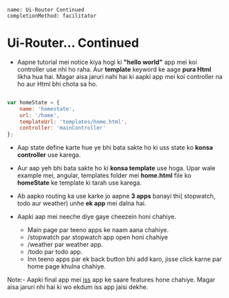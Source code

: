 ```ngMeta
name: Ui-Router Continued
completionMethod: facilitator
```
# Ui-Router… Continued

- Aapne tutorial mei notice kiya hogi ki **"hello world"** app mei koi controller use nhi ho raha. Aur **template** keyword ke aage **pura Html** likha hua hai. Magar aisa jaruri nahi hai ki aapki app mei koi controller na ho aur Html bhi chota sa ho. 

```javascript

var homeState = {
    name: 'homestate',
    url: '/home',
    templateUrl: 'templates/home.html',
    controller: 'mainController'
};

```

- Aap state define karte hue ye bhi bata sakte ho ki uss state ko **konsa controller** use karega.

- Aur aap yeh bhi bata sakte ho ki **konsa template** use hoga. Upar wale example mei, angular, templates folder mei **home.html** file ko **homeState** ke template ki tarah use karega.

- Ab aapko routing ka use karke jo aapne **3 apps** banayi thi( stopwatch, todo aur weather) unhe **ek app** mei dalna hai.

- Aapki aap mei neeche diye gaye cheezein honi chahiye.
    - Main page par teeno apps ke naam aana chahiye. 
	- /stopwatch par stopwatch app open honi chahiye
	- /weather par weather app.
	- /todo par todo app.
	- Inn teeno apps par ek back button bhi add karo, jisse click karne par home page khulna chahiye.

Note:- Aapki final app mei [iss](http://vidur149.github.io/angular/angular-multifunctional/) app ke saare features hone chahiye. Magar aisa jaruri nhi hai ki wo ekdum iss app jaisi dekhe.